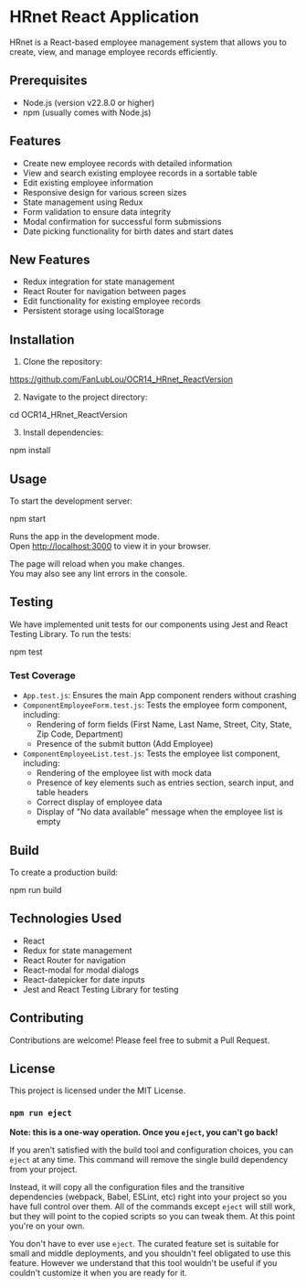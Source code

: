 # HRnet React Application

HRnet is a React-based employee management system that allows you to create, view, and manage employee records efficiently.

## Prerequisites

- Node.js (version v22.8.0 or higher)
- npm (usually comes with Node.js)


## Features

- Create new employee records with detailed information
- View and search existing employee records in a sortable table
- Edit existing employee information
- Responsive design for various screen sizes
- State management using Redux
- Form validation to ensure data integrity
- Modal confirmation for successful form submissions
- Date picking functionality for birth dates and start dates

## New Features

- Redux integration for state management
- React Router for navigation between pages
- Edit functionality for existing employee records
- Persistent storage using localStorage

## Installation

1. Clone the repository:

https://github.com/FanLubLou/OCR14_HRnet_ReactVersion

2. Navigate to the project directory:

cd OCR14_HRnet_ReactVersion

3. Install dependencies:

npm install


## Usage

To start the development server:

npm start

Runs the app in the development mode.\
Open [http://localhost:3000](http://localhost:3000) to view it in your browser.

The page will reload when you make changes.\
You may also see any lint errors in the console.

## Testing

We have implemented unit tests for our components using Jest and React Testing Library. To run the tests:

npm test

### Test Coverage

- `App.test.js`: Ensures the main App component renders without crashing
- `ComponentEmployeeForm.test.js`: Tests the employee form component, including:
  - Rendering of form fields (First Name, Last Name, Street, City, State, Zip Code, Department)
  - Presence of the submit button (Add Employee)
- `ComponentEmployeeList.test.js`: Tests the employee list component, including:
  - Rendering of the employee list with mock data
  - Presence of key elements such as entries section, search input, and table headers
  - Correct display of employee data
  - Display of "No data available" message when the employee list is empty

## Build

To create a production build:

npm run build

## Technologies Used

- React
- Redux for state management
- React Router for navigation
- React-modal for modal dialogs
- React-datepicker for date inputs
- Jest and React Testing Library for testing

## Contributing

Contributions are welcome! Please feel free to submit a Pull Request.

## License

This project is licensed under the MIT License.

### `npm run eject`

**Note: this is a one-way operation. Once you `eject`, you can't go back!**

If you aren't satisfied with the build tool and configuration choices, you can `eject` at any time. This command will remove the single build dependency from your project.

Instead, it will copy all the configuration files and the transitive dependencies (webpack, Babel, ESLint, etc) right into your project so you have full control over them. All of the commands except `eject` will still work, but they will point to the copied scripts so you can tweak them. At this point you're on your own.

You don't have to ever use `eject`. The curated feature set is suitable for small and middle deployments, and you shouldn't feel obligated to use this feature. However we understand that this tool wouldn't be useful if you couldn't customize it when you are ready for it.


